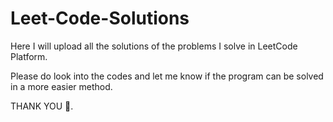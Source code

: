 # Leet-Code-Solutions

Here I will upload all the solutions of the problems I solve in LeetCode Platform.

Please do look into the codes and let me know if the program can be solved in a more easier method. 

THANK YOU 🙂.
